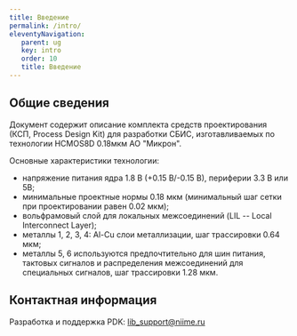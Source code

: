 ```yaml
---
title: Введение
permalink: /intro/
eleventyNavigation:
   parent: ug
   key: intro
   order: 10
   title: Введение
---
```


## Общие сведения

Документ содержит описание комплекта средств проектирования (КСП, Process Design Kit) для разработки СБИС, изготавливаемых по технологии HCMOS8D 0.18мкм АО "Микрон".

Основные характеристики технологии:

- напряжение питания ядра 1.8 В (+0.15 В/-0.15 В), периферии 3.3 В или 5В;
- минимальные проектные нормы 0.18 мкм (минимальный шаг сетки при проектировании равен 0.02 мкм);
- вольфрамовый слой для локальных межсоединений (LIL -- Local Interconnect Layer);
- металлы 1, 2, 3, 4: Al-Cu слои металлизации, шаг трассировки 0.64 мкм;
- металлы 5, 6 используются предпочтительно для шин питания, тактовых сигналов и распределения межсоединений для специальных сигналов, шаг трассировки 1.28 мкм.

## Контактная информация

Разработка и поддержка PDK:  [lib_support@niime.ru](lib_support@niime.ru)
